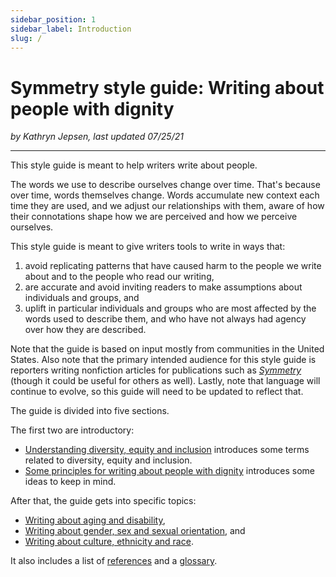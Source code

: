 ```yaml
---
sidebar_position: 1
sidebar_label: Introduction
slug: /
---
```


# Symmetry style guide: Writing about people with dignity

*by Kathryn Jepsen, last updated 07/25/21*

---

This style guide is meant to help writers write about people.
 
The words we use to describe ourselves change over time. That's because over time, words themselves change. Words accumulate new context each time they are used, and we adjust our relationships with them, aware of how their connotations shape how we are perceived and how we perceive ourselves.

This style guide is meant to give writers tools to write in ways that:  
1. avoid replicating patterns that have caused harm to the people we write about and to the people who read our writing,  
2. are accurate and avoid inviting readers to make assumptions about individuals and groups, and  
3. uplift in particular individuals and groups who are most affected by the words used to describe them, and who have not always had agency over how they are described. 
 
Note that the guide is based on input mostly from communities in the United States. Also note that the primary intended audience for this style guide is reporters writing nonfiction articles for publications such as [*Symmetry*](https://www.symmetrymagazine.org/) (though it could be useful for others as well). Lastly, note that language will continue to evolve, so this guide will need to be updated to reflect that.  
 
The guide is divided into five sections.  

The first two are introductory:  

- [Understanding diversity, equity and inclusion](https://symmetry-mag.github.io/style-guide/understanding-diversity-equity-and-inclusion) introduces some terms related to diversity, equity and inclusion.
- [Some principles for writing about people with dignity](https://symmetry-mag.github.io/style-guide/some-principles-for-writing-about-people-with-dignity) introduces some ideas to keep in mind.

After that, the guide gets into specific topics:

- [Writing about aging and disability](https://symmetry-mag.github.io/style-guide/writing-about-aging-and-disability),
- [Writing about gender, sex and sexual orientation](https://symmetry-mag.github.io/style-guide/writing-about-gender-sex-and-sexual-orientation), and
- [Writing about culture, ethnicity and race](https://symmetry-mag.github.io/style-guide/writing-about-culture-ethnicity-and-race).

It also includes a list of [references](https://symmetry-mag.github.io/style-guide/references) and a [glossary](https://symmetry-mag.github.io/style-guide/glossary).




